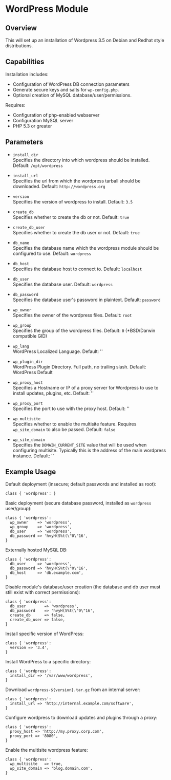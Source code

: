 # WordPress Module

## Overview

This will set up an installation of Wordpress 3.5 on Debian and Redhat style distributions.

## Capabilities

Installation includes:

- Configuration of WordPress DB connection parameters
- Generate secure keys and salts for `wp-config.php`.
- Optional creation of MySQL database/user/permissions.

Requires:

- Configuration of php-enabled webserver
- Configuration MySQL server
- PHP 5.3 or greater

## Parameters

* `install_dir`<br />
  Specifies the directory into which wordpress should be installed. Default: `/opt/wordpress`

* `install_url`<br />
  Specifies the url from which the wordpress tarball should be downloaded.  Default: `http://wordpress.org`

* `version`<br />
  Specifies the version of wordpress to install. Default: `3.5`

* `create_db`<br />
  Specifies whether to create the db or not. Default: `true`

* `create_db_user`<br />
  Specifies whether to create the db user or not. Default: `true`

* `db_name`<br />
  Specifies the database name which the wordpress module should be configured to use. Default: `wordpress`

* `db_host`<br />
  Specifies the database host to connect to. Default: `localhost`

* `db_user`<br />
  Specifies the database user. Default: `wordpress`

* `db_password`<br />
  Specifies the database user's password in plaintext. Default: `password`

* `wp_owner`<br />
  Specifies the owner of the wordpress files. Default: `root`

* `wp_group`<br />
  Specifies the group of the wordpress files. Default: `0` (\*BSD/Darwin compatible GID)

* `wp_lang`<br />
  WordPress Localized Language. Default: ''

* `wp_plugin_dir`<br />
  WordPress Plugin Directory. Full path, no trailing slash. Default: WordPress Default

* `wp_proxy_host`<br />
  Specifies a Hostname or IP of a proxy server for Wordpress to use to install updates, plugins, etc. Default: ''

* `wp_proxy_port`<br />
  Specifies the port to use with the proxy host.  Default: ''

* `wp_multisite`<br />
  Specifies whether to enable the multisite feature. Requires `wp_site_domain` to also be passed. Default: `false`

* `wp_site_domain`<br />
  Specifies the `DOMAIN_CURRENT_SITE` value that will be used when configuring multisite. Typically this is the address of the main wordpress instance.  Default: ''

## Example Usage

Default deployment (insecure; default passwords and installed as root):

```puppet
class { 'wordpress': }
```

Basic deployment (secure database password, installed as `wordpress` user/group):

```puppet
class { 'wordpress':
  wp_owner    => 'wordpress',
  wp_group    => 'wordpress',
  db_user     => 'wordpress',
  db_password => 'hvyH(S%t(\"0\"16',
}
```

Externally hosted MySQL DB:

```puppet
class { 'wordpress':
  db_user     => 'wordpress',
  db_password => 'hvyH(S%t(\"0\"16',
  db_host     => 'db.example.com',
}
```

Disable module's database/user creation (the database and db user must still exist with correct permissions):

```puppet
class { 'wordpress':
  db_user        => 'wordpress',
  db_password    => 'hvyH(S%t(\"0\"16',
  create_db      => false,
  create_db_user => false,
}
```

Install specific version of WordPress:

```puppet
class { 'wordpress':
  version => '3.4',
}
```

Install WordPress to a specific directory:

```puppet
class { 'wordpress':
  install_dir => '/var/www/wordpress',
}
```

Download `wordpress-${version}.tar.gz` from an internal server:

```puppet
class { 'wordpress':
  install_url => 'http://internal.example.com/software',
}
```

Configure wordpress to download updates and plugins through a proxy:

```puppet
class { 'wordpress':
  proxy_host => 'http://my.proxy.corp.com',
  proxy_port => '8080',
}
```

Enable the multisite wordpress feature:

```puppet
class { 'wordpress':
  wp_multisite   => true,
  wp_site_domain => 'blog.domain.com',
}
```
